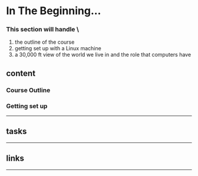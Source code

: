 # In The Beginning...
### This section will handle \
1. the outline of the course
2. getting set up with a Linux machine
3. a 30,000 ft view of the world we live in and the role that computers have

## content
### Course Outline

### Getting set up
___

## tasks  
___

## links  
___
